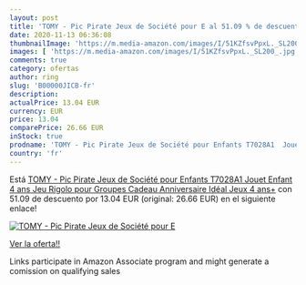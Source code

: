 ```yaml
---
layout: post
title: 'TOMY - Pic Pirate Jeux de Société pour E al 51.09 % de descuento'
date: 2020-11-13 06:36:08
thumbnailImage: 'https://m.media-amazon.com/images/I/51KZfsvPpxL._SL200_.jpg'
images: [ 'https://m.media-amazon.com/images/I/51KZfsvPpxL._SL200_.jpg' ]
comments: true
category: ofertas
author: ring
slug: 'B00000JICB-fr'
description:
actualPrice: 13.04 EUR
currency: EUR
price: 13.04
comparePrice: 26.66 EUR
inStock: true
prodname: 'TOMY - Pic Pirate Jeux de Société pour Enfants T7028A1  Jouet Enfant 4 ans  Jeu Rigolo pour Groupes  Cadeau Anniversaire Idéal  Jeux 4 ans+'
country: 'fr'
---
```


Está [TOMY - Pic Pirate Jeux de Société pour Enfants T7028A1  Jouet Enfant 4 ans  Jeu Rigolo pour Groupes  Cadeau Anniversaire Idéal  Jeux 4 ans+](https://www.amazon.fr/dp/B00000JICB/?tag=tolees0d-21) con 51.09 de descuento por 13.04 EUR (original: 26.66 EUR) en el siguiente enlace!

[![TOMY - Pic Pirate Jeux de Société pour E](https://m.media-amazon.com/images/I/51KZfsvPpxL._SL200_.jpg)](https://www.amazon.fr/dp/B00000JICB/?tag=tolees0d-21)

[Ver la oferta!!](https://www.amazon.fr/dp/B00000JICB/?tag=tolees0d-21)

Links participate in Amazon Associate program and might generate a comission on qualifying sales


